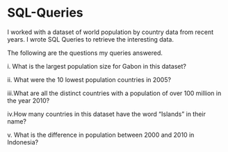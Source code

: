 # SQL-Queries

I worked  with a dataset of world population by country data from recent years. I wrote SQL Queries to retrieve the interesting data.

The following are the questions my queries answered.

i. What is the largest population size for Gabon in this dataset?

ii. What were the 10 lowest population countries in 2005?

iii.What are all the distinct countries with a population of over 100 million in the year 2010?

iv.How many countries in this dataset have the word “Islands” in their name?

v. What is the difference in population between 2000 and 2010 in Indonesia?
